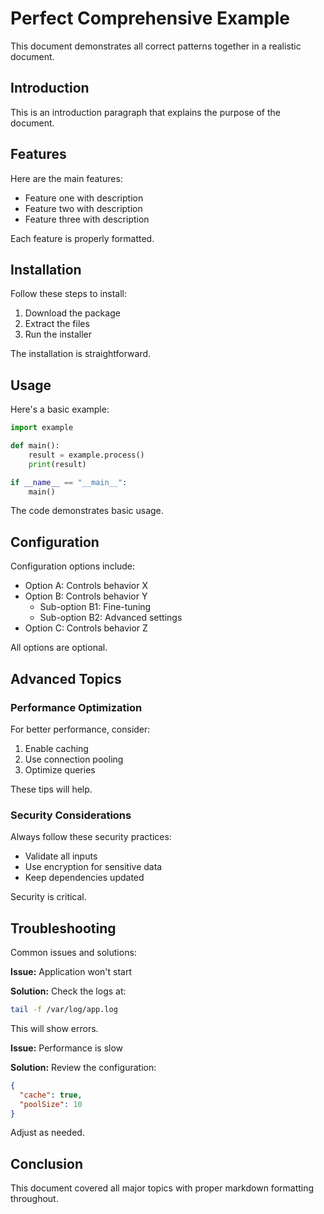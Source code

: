 # Perfect Comprehensive Example

This document demonstrates all correct patterns together in a realistic document.

## Introduction

This is an introduction paragraph that explains the purpose of the document.

## Features

Here are the main features:

- Feature one with description
- Feature two with description
- Feature three with description

Each feature is properly formatted.

## Installation

Follow these steps to install:

1. Download the package
2. Extract the files
3. Run the installer

The installation is straightforward.

## Usage

Here's a basic example:

```python
import example

def main():
    result = example.process()
    print(result)

if __name__ == "__main__":
    main()
```

The code demonstrates basic usage.

## Configuration

Configuration options include:

- Option A: Controls behavior X
- Option B: Controls behavior Y
  - Sub-option B1: Fine-tuning
  - Sub-option B2: Advanced settings
- Option C: Controls behavior Z

All options are optional.

## Advanced Topics

### Performance Optimization

For better performance, consider:

1. Enable caching
2. Use connection pooling
3. Optimize queries

These tips will help.

### Security Considerations

Always follow these security practices:

- Validate all inputs
- Use encryption for sensitive data
- Keep dependencies updated

Security is critical.

## Troubleshooting

Common issues and solutions:

**Issue:** Application won't start

**Solution:** Check the logs at:

```bash
tail -f /var/log/app.log
```

This will show errors.

**Issue:** Performance is slow

**Solution:** Review the configuration:

```json
{
  "cache": true,
  "poolSize": 10
}
```

Adjust as needed.

## Conclusion

This document covered all major topics with proper markdown formatting throughout.
